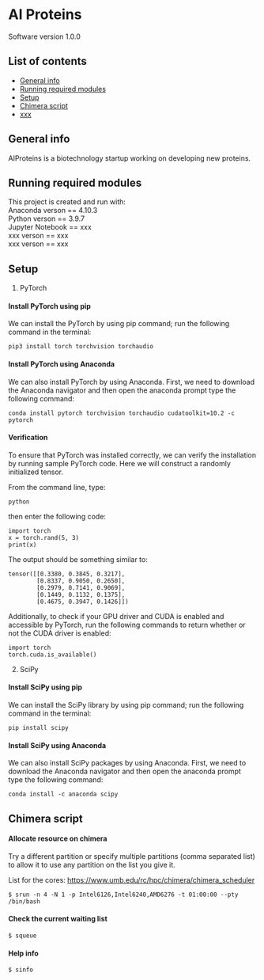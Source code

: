 # AI Proteins
Software version 1.0.0  

## List of contents
* [General info](#general-info)  
* [Running required modules](#running-required-modules)  
* [Setup](#setup)   
* [Chimera script](#chimera-script)  
* [xxx](#xxx)  

## General info  

AIProteins is a biotechnology startup working on developing new proteins.

## Running required modules  

This project is created and run with:  
Anaconda verson == 4.10.3  
Python verson == 3.9.7  
Jupyter Notebook == xxx  
xxx verson == xxx  
xxx verson == xxx  

## Setup  

1. PyTorch  
#### Install PyTorch using pip  
We can install the PyTorch by using pip command; run the following command in the terminal:
```
pip3 install torch torchvision torchaudio  
```
#### Install PyTorch using Anaconda  
We can also install PyTorch by using Anaconda. First, we need to download the Anaconda navigator and then open the anaconda prompt type the following command:
```
conda install pytorch torchvision torchaudio cudatoolkit=10.2 -c pytorch  
```

#### Verification
To ensure that PyTorch was installed correctly, we can verify the installation by running sample PyTorch code. Here we will construct a randomly initialized tensor.  

From the command line, type:  
```
python
```
then enter the following code:
```
import torch
x = torch.rand(5, 3)
print(x)
```
The output should be something similar to:
```
tensor([[0.3380, 0.3845, 0.3217],
        [0.8337, 0.9050, 0.2650],
        [0.2979, 0.7141, 0.9069],
        [0.1449, 0.1132, 0.1375],
        [0.4675, 0.3947, 0.1426]])
```
Additionally, to check if your GPU driver and CUDA is enabled and accessible by PyTorch, run the following commands to return whether or not the CUDA driver is enabled:
```
import torch
torch.cuda.is_available()
```
2. SciPy
#### Install SciPy using pip  
We can install the SciPy library by using pip command; run the following command in the terminal:
```
pip install scipy  
```
#### Install SciPy using Anaconda  
We can also install SciPy packages by using Anaconda. First, we need to download the Anaconda navigator and then open the anaconda prompt type the following command:
```
conda install -c anaconda scipy  
```


## Chimera script  

#### Allocate resource on chimera  

Try a different partition or specify multiple partitions (comma separated list) to allow it to use any partition on the list you give it.  

List for the cores: https://www.umb.edu/rc/hpc/chimera/chimera_scheduler  
```
$ srun -n 4 -N 1 -p Intel6126,Intel6240,AMD6276 -t 01:00:00 --pty /bin/bash  
```
#### Check the current waiting list  
```
$ squeue  
```
#### Help info  
```
$ sinfo  
```












